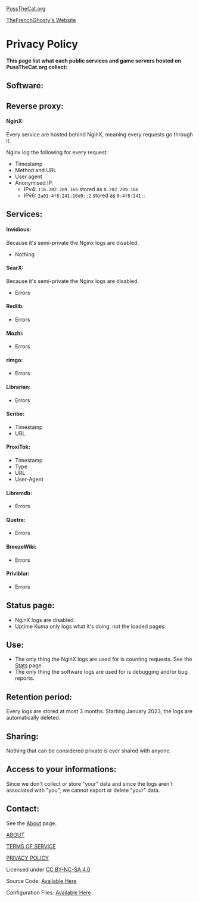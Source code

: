 [PussTheCat.org](https://pussthecat.org/)

[TheFrenchGhosty's Website](https://thefrenchghosty.me/)

**Privacy Policy**
==================

**This page list what each public services and game servers hosted on PussTheCat.org collect:**

**Software:**
-------------

**Reverse proxy:**
------------------

#### **NginX:**

  

Every service are hosted behind NginX, meaning every requests go through it.

Nginx log the following for every request:

* Timestamp
* Method and URL
* User agent
* Anonymised IP:
    * IPv4: `116.202.209.166` stored as `0.202.209.166`
    * IPv6: `2a01:4f8:241:16d9::2` stored as `0:4f8:241::`

  

**Services:**
-------------

  

#### **Invidious:**

Because it's semi-private the Nginx logs are disabled.

* Nothing

#### **SearX:**

Because it's semi-private the Nginx logs are disabled.

* Errors

#### **Redlib:**

* Errors

#### **Mozhi:**

* Errors

#### **rimgo:**

* Errors

#### **Librarian:**

* Errors

#### **Scribe:**

* Timestamp
* URL

#### **ProxiTok:**

* Timestamp
* Type
* URL
* User-Agent

#### **Libremdb:**

* Errors

#### **Quetre:**

* Errors

#### **BreezeWiki:**

* Errors

#### **Priviblur:**

* Errors

  

**Status page:**
----------------

  

* NginX logs are disabled.
* Uptime Kuma only logs what it's doing, not the loaded pages.

  

**Use:**
--------

* The only thing the NginX logs are used for is counting requests. See the [Stats](https://pussthecat.org/stats/) page.
* The only thing the software logs are used for is debugging and/or bug reports.

  

**Retention period:**
---------------------

Every logs are stored at most 3 months. Starting January 2023, the logs are automatically deleted.

  
  

**Sharing:**
------------

Nothing that can be considered private is ever shared with anyone.

  

**Access to your informations:**
--------------------------------

Since we don't collect or store "your" data and since the logs aren't associated with "you", we cannot export or delete "your" data.  
  

**Contact:**
------------

See the [About](https://pussthecat.org/about/) page.

  
  
  

[ABOUT](https://pussthecat.org/about/)

[TERMS OF SERVICE](https://pussthecat.org/tos/)

[PRIVACY POLICY](#)

  
  
  

Licensed under [CC BY-NC-SA 4.0](https://creativecommons.org/licenses/by-nc-sa/4.0/)

  

Source Code: [Available Here](https://github.com/PussTheCat-org/PussTheCat.org)

Configuration Files: [Available Here](https://github.com/PussTheCat-org/PussTheCat.org-Configs)